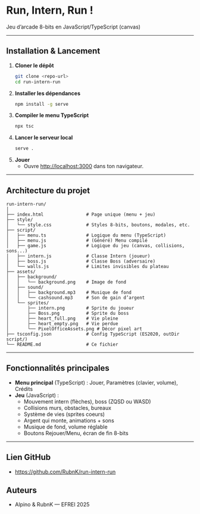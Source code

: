 # Run, Intern, Run !

Jeu d’arcade 8-bits en JavaScript/TypeScript (canvas)

---

## Installation & Lancement

1. **Cloner le dépôt**
	```sh
	git clone <repo-url>
	cd run-intern-run
	```
2. **Installer les dépendances**
	```sh
	npm install -g serve
	```
3. **Compiler le menu TypeScript**
	```sh
	npx tsc
	```
4. **Lancer le serveur local**
	```sh
	serve .
	```
5. **Jouer**
	- Ouvre [http://localhost:3000](http://localhost:3000) dans ton navigateur.

---

## Architecture du projet

```
run-intern-run/
│
├── index.html                # Page unique (menu + jeu)
├── style/
│   └── style.css             # Styles 8-bits, boutons, modales, etc.
├── script/
│   ├── menu.ts               # Logique du menu (TypeScript)
│   ├── menu.js               # (Généré) Menu compilé
│   ├── game.js               # Logique du jeu (canvas, collisions, sons...)
│   ├── intern.js             # Classe Intern (joueur)
│   ├── boss.js               # Classe Boss (adversaire)
│   └── walls.js              # Limites invisibles du plateau
├── assets/
│   ├── background/
│   │   └── background.png    # Image de fond
│   ├── sound/
│   │   ├── background.mp3    # Musique de fond
│   │   └── cashsound.mp3     # Son de gain d’argent
│   └── sprites/
│       ├── intern.png        # Sprite du joueur
│       ├── Boss.png          # Sprite du boss
│       ├── heart_full.png    # Vie pleine
│       ├── heart_empty.png   # Vie perdue
│       └── PixelOfficeAssets.png # Décor pixel art
├── tsconfig.json             # Config TypeScript (ES2020, outDir script/)
└── README.md                 # Ce fichier
```

---

## Fonctionnalités principales
- **Menu principal** (TypeScript) : Jouer, Paramètres (clavier, volume), Crédits
- **Jeu** (JavaScript) :
  - Mouvement intern (flèches), boss (ZQSD ou WASD)
  - Collisions murs, obstacles, bureaux
  - Système de vies (sprites coeurs)
  - Argent qui monte, animations + sons
  - Musique de fond, volume réglable
  - Boutons Rejouer/Menu, écran de fin 8-bits

---

## Lien GitHub
- https://github.com/RubnK/run-intern-run

## Auteurs
- Alpino & RubnK — EFREI 2025
